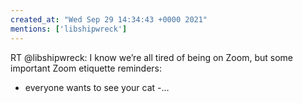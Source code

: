 ```yaml
---
created_at: "Wed Sep 29 14:34:43 +0000 2021"
mentions: ['libshipwreck']
---
```


RT @libshipwreck: I know we’re all tired of being on Zoom, but some important Zoom etiquette reminders: 
- everyone wants to see your cat
-…